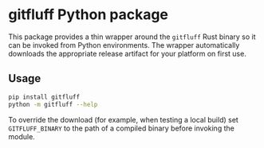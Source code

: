 # gitfluff Python package

This package provides a thin wrapper around the `gitfluff` Rust binary so it can be invoked from Python environments.
The wrapper automatically downloads the appropriate release artifact for your platform on first use.

## Usage

```bash
pip install gitfluff
python -m gitfluff --help
```

To override the download (for example, when testing a local build) set
`GITFLUFF_BINARY` to the path of a compiled binary before invoking the module.
